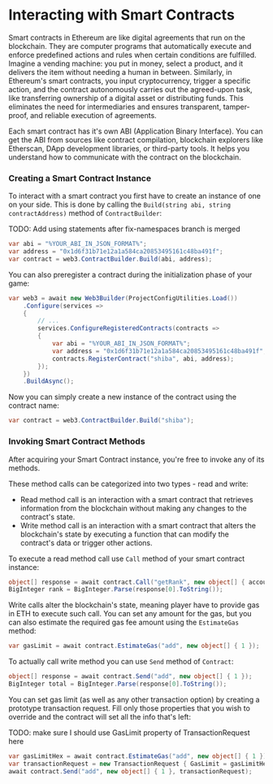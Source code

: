 # Interacting with Smart Contracts

Smart contracts in Ethereum are like digital agreements that run on the blockchain.
They are computer programs that automatically execute and enforce predefined actions
and rules when certain conditions are fulfilled. Imagine a vending machine: you put
in money, select a product, and it delivers the item without needing a human in between. Similarly,
in Ethereum's smart contracts, you input cryptocurrency, trigger a specific action, and the contract 
autonomously carries out the agreed-upon task, like transferring ownership of a digital asset or
distributing funds. This eliminates the need for intermediaries and ensures transparent, 
tamper-proof, and reliable execution of agreements.

Each smart contract has it's own ABI (Application Binary Interface). You can get the ABI 
from sources like contract compilation, blockchain explorers like Etherscan, DApp development
libraries, or third-party tools. It helps you understand how to communicate with the contract 
on the blockchain.

### Creating a Smart Contract Instance

To interact with a smart contract you first have to create an instance of one on your side. 
This is done by calling the `Build(string abi, string contractAddress)` method of `ContractBuilder`:

TODO: Add using statements after fix-namespaces branch is merged 
```csharp
var abi = "%YOUR_ABI_IN_JSON_FORMAT%";
var address = "0x1d6f31b71e12a1a584ca20853495161c48ba491f";
var contract = web3.ContractBuilder.Build(abi, address);
```

You can also preregister a contract during the initialization phase of your game:

```csharp
var web3 = await new Web3Builder(ProjectConfigUtilities.Load())
    .Configure(services =>
    {
        // ...
        services.ConfigureRegisteredContracts(contracts =>
        {
            var abi = "%YOUR_ABI_IN_JSON_FORMAT%";
            var address = "0x1d6f31b71e12a1a584ca20853495161c48ba491f";
            contracts.RegisterContract("shiba", abi, address);
        });
    })
    .BuildAsync();
```

Now you can simply create a new instance of the contract using the contract name:

```csharp
var contract = web3.ContractBuilder.Build("shiba");
```

### Invoking Smart Contract Methods

After acquiring your Smart Contract instance, you're free to invoke any of its methods.

These method calls can be categorized into two types - read and write:
- Read method call is an interaction with a smart contract that retrieves information from the blockchain without making any changes to the contract's state.
- Write method call is an interaction with a smart contract that alters the blockchain's state by executing a function that can modify the contract's data or trigger other actions.

To execute a read method call use `Call` method of your smart contract instance:

```csharp
object[] response = await contract.Call("getRank", new object[] { accountAddress });
BigInteger rank = BigInteger.Parse(response[0].ToString());
```

Write calls alter the blockchain's state, meaning player have to provide gas in ETH to execute such call.
You can set any amount for the gas, but you can also estimate the required gas fee amount using
the `EstimateGas` method:

```csharp
var gasLimit = await contract.EstimateGas("add", new object[] { 1 });
```

To actually call write method you can use `Send` method of `Contract`:

```csharp
object[] response = await contract.Send("add", new object[] { 1 });
BigInteger total = BigInteger.Parse(response[0].ToString());
```

You can set gas limit (as well as any other transaction option) by creating a prototype
transaction request. Fill only those properties that you wish to override and the contract will
set all the info that's left:

TODO: make sure I should use GasLimit property of TransactionRequest here
```csharp
var gasLimitHex = await contract.EstimateGas("add", new object[] { 1 });
var transactionRequest = new TransactionRequest { GasLimit = gasLimitHex };
await contract.Send("add", new object[] { 1 }, transactionRequest);
```
